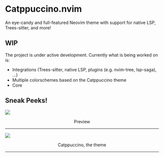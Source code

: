 # Catppuccino.nvim
An eye-candy and full-featured Neovim theme with support for native LSP, Trees-sitter, and more!

## WIP
The project is under active development. Currently what is being worked on is:

+ Integrations (Trees-sitter, native LSP, plugins (e.g. nvim-tree, lsp-saga), ...)
+ Multiple colorschemes based on the Catppuccino theme
+ Core

## Sneak Peeks!

<kbd><img src ="https://i.imgur.com/EFwifF5.png"></kbd>
<p align="center">
	Preview
</p><hr>

<kbd><img src ="https://i.imgur.com/yIimuJF.png"></kbd>
<p align="center">
	Catppuccino, the theme
</p><hr>
